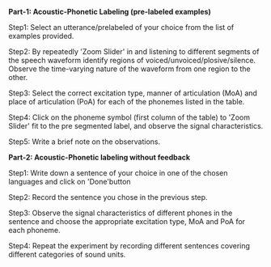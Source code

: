 **Part-1: Acoustic-Phonetic Labeling (pre-labeled examples)**

 Step1: Select an utterance/prelabeled of your choice from the list of examples provided.

 Step2: By repeatedly 'Zoom Slider' in and listening to different segments of the speech waveform identify regions of voiced/unvoiced/plosive/silence. Observe the time-varying nature of the waveform from one region to the other.

 Step3: Select the correct excitation type, manner of articulation (MoA) and place of articulation (PoA) for each of the phonemes listed in the table.

 Step4: Click on the phoneme symbol (first column of the table) to 'Zoom Slider' fit to the pre segmented label, and observe the signal characteristics.

 Step5: Write a brief note on the observations.


**Part-2: Acoustic-Phonetic labeling without feedback**

 Step1: Write down a sentence of your choice in one of the chosen languages and click on 'Done'button

 Step2: Record the sentence you chose in the previous step.

 Step3: Observe the signal characteristics of different phones in the sentence and choose the appropriate excitation type, MoA and PoA for each phoneme.

 Step4: Repeat the experiment by recording different sentences covering different categories of sound units.


